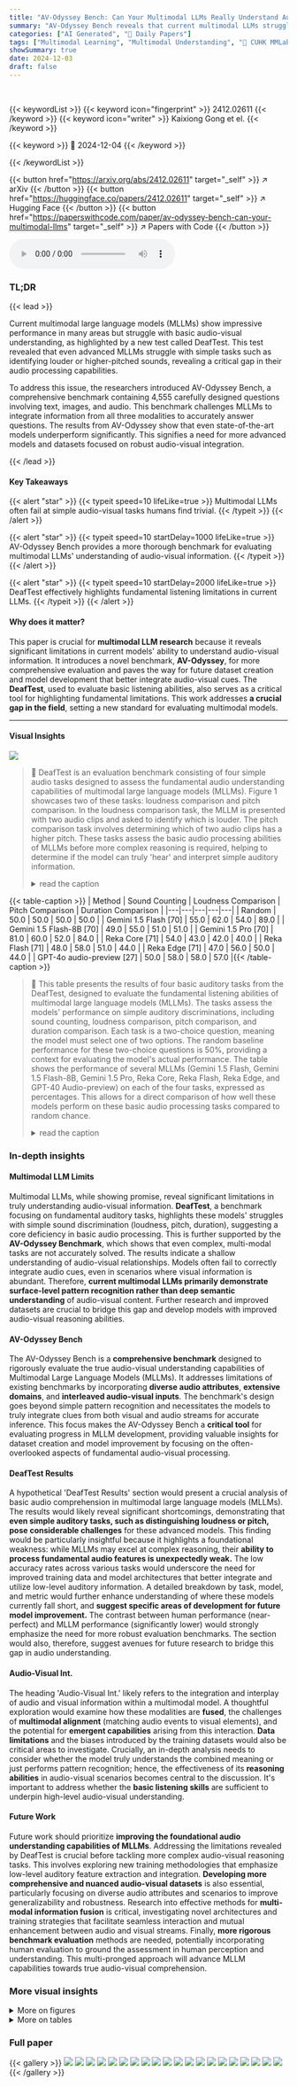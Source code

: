 ```yaml
---
title: "AV-Odyssey Bench: Can Your Multimodal LLMs Really Understand Audio-Visual Information?"
summary: "AV-Odyssey Bench reveals that current multimodal LLMs struggle with basic audio-visual understanding, prompting the development of a comprehensive benchmark for more effective evaluation."
categories: ["AI Generated", "🤗 Daily Papers"]
tags: ["Multimodal Learning", "Multimodal Understanding", "🏢 CUHK MMLab",]
showSummary: true
date: 2024-12-03
draft: false
---
```


<br>

{{< keywordList >}}
{{< keyword icon="fingerprint" >}} 2412.02611 {{< /keyword >}}
{{< keyword icon="writer" >}} Kaixiong Gong et el. {{< /keyword >}}
 
{{< keyword >}} 🤗 2024-12-04 {{< /keyword >}}
 
{{< /keywordList >}}

{{< button href="https://arxiv.org/abs/2412.02611" target="_self" >}}
↗ arXiv
{{< /button >}}
{{< button href="https://huggingface.co/papers/2412.02611" target="_self" >}}
↗ Hugging Face
{{< /button >}}
{{< button href="https://paperswithcode.com/paper/av-odyssey-bench-can-your-multimodal-llms" target="_self" >}}
↗ Papers with Code
{{< /button >}}



<audio controls>
    <source src="https://ai-paper-reviewer.com/2412.02611/podcast.wav" type="audio/wav">
    Your browser does not support the audio element.
</audio>


### TL;DR


{{< lead >}}

Current multimodal large language models (MLLMs) show impressive performance in many areas but struggle with basic audio-visual understanding, as highlighted by a new test called DeafTest. This test revealed that even advanced MLLMs struggle with simple tasks such as identifying louder or higher-pitched sounds, revealing a critical gap in their audio processing capabilities.

To address this issue, the researchers introduced AV-Odyssey Bench, a comprehensive benchmark containing 4,555 carefully designed questions involving text, images, and audio. This benchmark challenges MLLMs to integrate information from all three modalities to accurately answer questions.  The results from AV-Odyssey show that even state-of-the-art models underperform significantly. This signifies a need for more advanced models and datasets focused on robust audio-visual integration.

{{< /lead >}}


#### Key Takeaways

{{< alert "star" >}}
{{< typeit speed=10 lifeLike=true >}} Multimodal LLMs often fail at simple audio-visual tasks humans find trivial. {{< /typeit >}}
{{< /alert >}}

{{< alert "star" >}}
{{< typeit speed=10 startDelay=1000 lifeLike=true >}} AV-Odyssey Bench provides a more thorough benchmark for evaluating multimodal LLMs' understanding of audio-visual information. {{< /typeit >}}
{{< /alert >}}

{{< alert "star" >}}
{{< typeit speed=10 startDelay=2000 lifeLike=true >}} DeafTest effectively highlights fundamental listening limitations in current LLMs. {{< /typeit >}}
{{< /alert >}}

#### Why does it matter?
This paper is crucial for **multimodal LLM research** because it reveals significant limitations in current models' ability to understand audio-visual information.  It introduces a novel benchmark, **AV-Odyssey**, for more comprehensive evaluation and paves the way for future dataset creation and model development that better integrate audio-visual cues.  The **DeafTest**, used to evaluate basic listening abilities, also serves as a critical tool for highlighting fundamental limitations. This work addresses **a crucial gap in the field**, setting a new standard for evaluating multimodal models.

------
#### Visual Insights



![](https://arxiv.org/html/2412.02611/x1.png)

> 🔼 DeafTest is an evaluation benchmark consisting of four simple audio tasks designed to assess the fundamental audio understanding capabilities of multimodal large language models (MLLMs).  Figure 1 showcases two of these tasks: loudness comparison and pitch comparison.  In the loudness comparison task, the MLLM is presented with two audio clips and asked to identify which is louder. The pitch comparison task involves determining which of two audio clips has a higher pitch. These tasks assess the basic audio processing abilities of MLLMs before more complex reasoning is required, helping to determine if the model can truly 'hear' and interpret simple auditory information.
> <details>
> <summary>read the caption</summary>
> Figure 1: Illustration of two out of four DeafTest tasks. Loudness comparison is used to determine the louder sound of two given sounds. Pitch comparison is to determine which sound has the higher pitch.
> </details>





{{< table-caption >}}
| Method | Sound Counting | Loudness Comparison | Pitch Comparison | Duration Comparison |
|---|---|---|---|---|
| Random | 50.0 | 50.0 | 50.0 | 50.0 |
| Gemini 1.5 Flash [70] | 55.0 | 62.0 | 54.0 | 89.0 |
| Gemini 1.5 Flash-8B [70] | 49.0 | 55.0 | 51.0 | 51.0 |
| Gemini 1.5 Pro [70] | 81.0 | 60.0 | 52.0 | 84.0 |
| Reka Core [71] | 54.0 | 43.0 | 42.0 | 40.0 |
| Reka Flash [71] | 48.0 | 58.0 | 51.0 | 44.0 |
| Reka Edge [71] | 47.0 | 56.0 | 50.0 | 44.0 |
| GPT-4o audio-preview [27] | 50.0 | 58.0 | 58.0 | 57.0 |{{< /table-caption >}}

> 🔼 This table presents the results of four basic auditory tasks from the DeafTest, designed to evaluate the fundamental listening abilities of multimodal large language models (MLLMs).  The tasks assess the models' performance on simple auditory discriminations, including sound counting, loudness comparison, pitch comparison, and duration comparison. Each task is a two-choice question, meaning the model must select one of two options.  The random baseline performance for these two-choice questions is 50%, providing a context for evaluating the model's actual performance.  The table shows the performance of several MLLMs (Gemini 1.5 Flash, Gemini 1.5 Flash-8B, Gemini 1.5 Pro, Reka Core, Reka Flash, Reka Edge, and GPT-40 Audio-preview) on each of the four tasks, expressed as percentages. This allows for a direct comparison of how well these models perform on these basic audio processing tasks compared to random chance.
> <details>
> <summary>read the caption</summary>
> Table 1: Results on four basic auditory tasks (DeafTest). The questions are designed as two-choice questions. The random baseline performance is 50%.
> </details>





### In-depth insights


#### Multimodal LLM Limits
Multimodal LLMs, while showing promise, reveal significant limitations in truly understanding audio-visual information.  **DeafTest**, a benchmark focusing on fundamental auditory tasks, highlights these models' struggles with simple sound discrimination (loudness, pitch, duration), suggesting a core deficiency in basic audio processing.  This is further supported by the **AV-Odyssey Benchmark**, which shows that even complex, multi-modal tasks are not accurately solved. The results indicate a shallow understanding of audio-visual relationships.  Models often fail to correctly integrate audio cues, even in scenarios where visual information is abundant.  Therefore, **current multimodal LLMs primarily demonstrate surface-level pattern recognition rather than deep semantic understanding** of audio-visual content.  Further research and improved datasets are crucial to bridge this gap and develop models with improved audio-visual reasoning abilities.

#### AV-Odyssey Bench
The AV-Odyssey Bench is a **comprehensive benchmark** designed to rigorously evaluate the true audio-visual understanding capabilities of Multimodal Large Language Models (MLLMs).  It addresses limitations of existing benchmarks by incorporating **diverse audio attributes**, **extensive domains**, and **interleaved audio-visual inputs**.  The benchmark's design goes beyond simple pattern recognition and necessitates the models to truly integrate clues from both visual and audio streams for accurate inference. This focus makes the AV-Odyssey Bench a **critical tool** for evaluating progress in MLLM development, providing valuable insights for dataset creation and model improvement by focusing on the often-overlooked aspects of fundamental audio-visual processing.

#### DeafTest Results
A hypothetical 'DeafTest Results' section would present a crucial analysis of basic audio comprehension in multimodal large language models (MLLMs).  The results would likely reveal significant shortcomings, demonstrating that **even simple auditory tasks, such as distinguishing loudness or pitch, pose considerable challenges** for these advanced models. This finding would be particularly insightful because it highlights a foundational weakness: while MLLMs may excel at complex reasoning, their **ability to process fundamental audio features is unexpectedly weak.**  The low accuracy rates across various tasks would underscore the need for improved training data and model architectures that better integrate and utilize low-level auditory information. A detailed breakdown by task, model, and metric would further enhance understanding of where these models currently fall short, and **suggest specific areas of development for future model improvement.**  The contrast between human performance (near-perfect) and MLLM performance (significantly lower) would strongly emphasize the need for more robust evaluation benchmarks. The section would also, therefore, suggest avenues for future research to bridge this gap in audio understanding.

#### Audio-Visual Int.
The heading 'Audio-Visual Int.' likely refers to the integration and interplay of audio and visual information within a multimodal model.  A thoughtful exploration would examine how these modalities are **fused**, the challenges of **multimodal alignment** (matching audio events to visual elements), and the potential for **emergent capabilities** arising from this interaction.  **Data limitations** and the biases introduced by the training datasets would also be critical areas to investigate.  Crucially, an in-depth analysis needs to consider whether the model truly understands the combined meaning or just performs pattern recognition; hence, the effectiveness of its **reasoning abilities** in audio-visual scenarios becomes central to the discussion.  It's important to address whether the **basic listening skills** are sufficient to underpin high-level audio-visual understanding.

#### Future Work
Future work should prioritize **improving the foundational audio understanding capabilities of MLLMs**.  Addressing the limitations revealed by DeafTest is crucial before tackling more complex audio-visual reasoning tasks.  This involves exploring new training methodologies that emphasize low-level auditory feature extraction and integration.  **Developing more comprehensive and nuanced audio-visual datasets** is also essential, particularly focusing on diverse audio attributes and scenarios to improve generalizability and robustness. Research into effective methods for **multi-modal information fusion** is critical, investigating novel architectures and training strategies that facilitate seamless interaction and mutual enhancement between audio and visual streams.  Finally, **more rigorous benchmark evaluation** methods are needed, potentially incorporating human evaluation to ground the assessment in human perception and understanding. This multi-pronged approach will advance MLLM capabilities towards true audio-visual comprehension.


### More visual insights

<details>
<summary>More on figures
</summary>


![](https://arxiv.org/html/2412.02611/x2.png)

> 🔼 Figure 2 illustrates the AV-Odyssey Benchmark, a comprehensive evaluation suite for multimodal large language models (MLLMs).  The figure highlights three key aspects of the benchmark: 1) **Comprehensive Audio Attributes**: It assesses MLLMs' understanding of various sound characteristics, including timbre, tone, space, melody, hallucination, time, and intricacy. 2) **Extensive Domains**:  The benchmark covers a wide range of audio-visual scenarios from daily life to more specialized domains like music, making it robust and generalizable. 3) **Interleaved Text, Audio, and Images**: The benchmark presents problems that require models to integrate information from text, audio, and visual inputs simultaneously, mirroring real-world complexities. This design ensures that the MLLMs truly understand audio-visual information, and doesn't just rely on superficial pattern recognition.
> <details>
> <summary>read the caption</summary>
> Figure 2: Overview of AV-Odyssey Benchmark. AV-Odyssey Bench demonstrates three major features: 1. Comprehensive Audio Attributes; 2. Extensive Domains; 3. Interleaved Text, Audio, and Images.
> </details>



![](https://arxiv.org/html/2412.02611/x3.png)

> 🔼 This figure provides a visual overview of the 26 evaluation tasks included in the AV-Odyssey benchmark.  These tasks are categorized into seven main classes based on the prominent audio attributes they assess: Timbre, Tone, Melody, Space, Time, Intricacy, and Hallucination. The figure uses a circular layout to display the various tasks within each category, making it easy to see the breadth and depth of the benchmark's coverage of different audio-visual scenarios.  Each task assesses a unique aspect of multimodal understanding, requiring models to integrate information from both audio and visual modalities in order to arrive at the correct answer.
> <details>
> <summary>read the caption</summary>
> Figure 3: Overview of 26 evaluation tasks of AV-Odyssey Benchmark. We mainly categorize these tasks with the sound attributed into 7 classes.
> </details>



![](https://arxiv.org/html/2412.02611/x4.png)

> 🔼 Figure 4 presents example questions from the AV-Odyssey benchmark dataset.  Each example showcases a different task from the benchmark, highlighting its multi-modal nature (text, image/video, and audio). The questions require models to integrate information from all modalities to provide a correct answer. This figure illustrates the diversity of tasks and complexity present in the AV-Odyssey benchmark, which tests multimodal large language models' ability to understand and reason using audio-visual information.
> <details>
> <summary>read the caption</summary>
> Figure 4: Sampled examples from our AV-Odyssey Benchmark.
> </details>



![](https://arxiv.org/html/2412.02611/x5.png)

> 🔼 This figure shows a pie chart that breaks down the 104 human-annotated errors made by Gemini 1.5 Pro on the AV-Odyssey benchmark. The errors are categorized into four main types: Audio Understanding (63%), Vision Understanding (10%), Text Understanding (8%), and Reasoning (13%). The remaining 6% of errors fall into the 'Other' category.
> <details>
> <summary>read the caption</summary>
> Figure 5: Distribution of 104 human-annotated errors in the Gemini 1.5 Pro.
> </details>



![](https://arxiv.org/html/2412.02611/x6.png)

> 🔼 The figure shows an example where a model misidentifies the audio content.  Specifically, the model incorrectly labels a lion's roar as an elephant trumpeting sound. This highlights the model's limitations in accurately understanding and classifying audio information, demonstrating an audio understanding error.
> <details>
> <summary>read the caption</summary>
> Figure 6: An example of audio understanding error. More examples are provided in the Appendix.
> </details>



![](https://arxiv.org/html/2412.02611/x7.png)

> 🔼 The figure shows a multiple-choice question where the model is asked to identify which instrument best matches an audio clip of keyboard music.  The correct answer is the keyboard (C), but the model incorrectly chose the vibraphone (D), demonstrating a failure in audio understanding. The model focused on the timbre and resonance, incorrectly identifying them with a vibraphone instead of the keyboard.
> <details>
> <summary>read the caption</summary>
> Figure 7: A sampled error case in the instrument recognition task.
> </details>



![](https://arxiv.org/html/2412.02611/x8.png)

> 🔼 This figure shows a sample error from the singer recognition task in the AV-Odyssey benchmark. The task required the model to identify the singer based on their vocal timbre in an audio clip and choose from four images of different singers. The model incorrectly identified the singer in the audio as Billie Eilish, when it was actually Rihanna. This highlights the model's limitation in accurately identifying singers based solely on vocal timbre, even in simple scenarios. The image provides the audio clip, the options to choose from, the model's incorrect response and the correct answer.
> <details>
> <summary>read the caption</summary>
> Figure 8: A sampled error case in the singer recognition task.
> </details>



![](https://arxiv.org/html/2412.02611/x9.png)

> 🔼 The figure shows a multiple choice question in which the model is asked to identify which image best corresponds to the sound of gunfire. The correct answer is an image depicting a soldier firing a gun, while the model incorrectly chooses an image of a machine gun. This highlights the model's difficulty distinguishing between the sound of different types of gunfire, emphasizing the complexity of audio-visual tasks.
> <details>
> <summary>read the caption</summary>
> Figure 9: A sampled error case in the gunshot recognition task.
> </details>



![](https://arxiv.org/html/2412.02611/x10.png)

> 🔼 The figure showcases a sample error from the bird recognition task within the AV-Odyssey benchmark.  It highlights a multimodal large language model's (MLLM) failure to correctly identify both the visual (bird species) and audio (bird sounds) components. The model incorrectly identifies a common grackle as a Brewer's Blackbird and subsequently mismatches the bird sound, illustrating the challenges faced by MLLMs in accurately integrating audio-visual information for complex tasks.
> <details>
> <summary>read the caption</summary>
> Figure 10: A sampled error case in the bird recognition task.
> </details>



![](https://arxiv.org/html/2412.02611/x11.png)

> 🔼 This figure shows an example where the model incorrectly identifies the sound of a frog as a cat's meow while correctly identifying the image as a cat.  This highlights the model's struggles in accurately associating audio with the correct visual element and demonstrates a failure in audio recognition.
> <details>
> <summary>read the caption</summary>
> Figure 11: A sampled error case in the animal recognition task.
> </details>



![](https://arxiv.org/html/2412.02611/x12.png)

> 🔼 This figure shows a sample error case from the transportation recognition task within the AV-Odyssey benchmark.  The model incorrectly identified the sound of an airplane as a motorcycle sound, despite correctly identifying the image of a motorcycle. This highlights a failure in audio understanding, where the model misinterprets the audio despite accurate visual recognition.
> <details>
> <summary>read the caption</summary>
> Figure 12: A sampled error case in the transportation recognition task.
> </details>



![](https://arxiv.org/html/2412.02611/x13.png)

> 🔼 This figure shows a multiple-choice question from the AV-Odyssey benchmark's material recognition task.  The question asks the model to identify which of four materials (shown in images) is most likely to produce the sound of someone stepping or hitting on fallen leaves (played in an audio clip). The model incorrectly answers, highlighting a potential text understanding error. The model's response suggests it misunderstood the question, focusing on identifying the source image of the audio rather than identifying the correct material based on the audio. The correct answer is an image depicting a leaf-littered path.
> <details>
> <summary>read the caption</summary>
> Figure 13: A sampled error case in the material recognition task.
> </details>



![](https://arxiv.org/html/2412.02611/x14.png)

> 🔼 The figure shows an example where Gemini 1.5 Pro misidentified the sound of traffic as that of a subway train.  The model correctly identified the image content showing a street scene but failed to accurately understand the audio. This highlights the model's difficulty in accurately associating sounds with visual scenes, a key challenge in audio-visual comprehension tasks.
> <details>
> <summary>read the caption</summary>
> Figure 14: A sampled error case in the scene recognition task.
> </details>



![](https://arxiv.org/html/2412.02611/x15.png)

> 🔼 The figure showcases a sample error from the hazard recognition task within the AV-Odyssey benchmark. It visually presents the question, the model's incorrect answer, the correct answer, and a detailed breakdown of the error's cause. The question involves identifying the image depicting a hazard that aligns with the audio clip of a fire. The model misinterprets the sound of fire burning as the sound of boiling water, illustrating a flaw in its audio understanding capabilities and highlights the complexity of audio-visual comprehension tasks.
> <details>
> <summary>read the caption</summary>
> Figure 15: A sampled error case in the hazard recognition task.
> </details>



![](https://arxiv.org/html/2412.02611/x16.png)

> 🔼 The figure shows an example where a multimodal large language model (MLLM) fails to correctly identify the action in a video based on the corresponding audio. The model incorrectly identifies the audio of someone running on a treadmill as the sound of playing basketball.
> <details>
> <summary>read the caption</summary>
> Figure 16: A sampled error case in the action recognition task.
> </details>



![](https://arxiv.org/html/2412.02611/x17.png)

> 🔼 The figure shows an example where the Gemini 1.5 Pro model misidentifies the sound of eating juicy grapes as the sound of eating crispy chips.  The model correctly identifies the image (grapes), but incorrectly identifies the audio. This highlights a limitation in audio understanding within the model, specifically in distinguishing between similar sounds with different textures.
> <details>
> <summary>read the caption</summary>
> Figure 17: A sampled error case in the eating sound recognition task.
> </details>



![](https://arxiv.org/html/2412.02611/x18.png)

> 🔼 This figure shows a case where the model incorrectly identifies the emotion conveyed in an audio clip.  The task is to match the audio (an angry voice) to one of four images representing different emotions. The model incorrectly selects an image depicting disgust, demonstrating a failure in accurately interpreting audio-based emotional cues. The image shows four options; a woman showing disgust, a man showing surprise, an eggplant emoji showing anger, and a sad face emoji showing sadness. The model chose the image of a woman with a disgusted face, even though the audio was of an angry voice.
> <details>
> <summary>read the caption</summary>
> Figure 18: A sampled error case in the speech sentiment analysis task.
> </details>



![](https://arxiv.org/html/2412.02611/x19.png)

> 🔼 The figure shows an example where the model (Gemini 1.5 Pro) failed to answer a question about a meme because the content was mistakenly flagged for security reasons.  The question asked about the humor in a meme given an audio clip and a sequence of images. Gemini 1.5 Pro was unable to provide any answer. The correct answer involved the contrast between the calm audio and the cat's expressionless face in the meme images. This highlights the model's limitations in handling sensitive content and its inability to fully understand the nuances of humor in multimodal contexts.
> <details>
> <summary>read the caption</summary>
> Figure 19: A sampled error case in the meme understanding task.
> </details>



![](https://arxiv.org/html/2412.02611/x20.png)

> 🔼 This figure shows a case where the model incorrectly identifies the sentiment of cheerful music as sad. The model correctly identified the visual content of the image (a crying emoji face), but failed in audio recognition, highlighting its limitations in accurately understanding musical emotions.
> <details>
> <summary>read the caption</summary>
> Figure 20: A sampled error case in the music sentiment analysis task.
> </details>



![](https://arxiv.org/html/2412.02611/x21.png)

> 🔼 Gemini 1.5 Pro incorrectly classified the audio as country music instead of classical music, despite accurately identifying the image content.  This highlights the model's limitations in audio understanding and genre classification.
> <details>
> <summary>read the caption</summary>
> Figure 21: A sampled error case in the music genre classification task.
> </details>



![](https://arxiv.org/html/2412.02611/x22.png)

> 🔼 This figure shows a case where the Gemini 1.5 Pro model failed to correctly identify the audio that best matches the dance in a video.  The task was to select the audio clip that most accurately corresponds to the style and rhythm of the dance shown.  The model failed to answer, likely due to limitations in the model's ability to integrate visual and audio cues to make complex decisions about audio-visual synchronicity. The model's failure to answer highlights the challenges of multimodal understanding, even in relatively simple tasks. 
> <details>
> <summary>read the caption</summary>
> Figure 22: A sampled error case in the dance and music matching task.
> </details>



![](https://arxiv.org/html/2412.02611/x23.png)

> 🔼 The figure shows an example where the Gemini 1.5 Pro model incorrectly matches a fast-paced, cheerful music clip with a scene from an action movie.  The model fails to recognize that the humorous tone of the audio, indicated by comical screams, is more characteristic of a comedy than an action film.
> <details>
> <summary>read the caption</summary>
> Figure 23: A sampled error case in the film and music matching task.
> </details>



![](https://arxiv.org/html/2412.02611/x24.png)

> 🔼 This figure showcases a case where Gemini 1.5 Pro misidentifies a music score.  The audio features slow-paced music with a sustained vocal at the end.  The model incorrectly identifies the audio as moderately paced with a swing feel and syncopated rhythm, leading to a mismatched score selection. The error highlights the model's limitations in accurately interpreting tempo, articulation, and the interplay of rhythmic and melodic elements in music.
> <details>
> <summary>read the caption</summary>
> Figure 24: A sampled error case in the music score matching task.
> </details>



![](https://arxiv.org/html/2412.02611/x25.png)

> 🔼 This figure shows a sample error case in the audio 3D angle estimation task of the AV-Odyssey benchmark.  The task involves estimating the azimuth and elevation angles of a sound source relative to a person in an image.  The model incorrectly identifies the person and misinterprets spatial audio cues, leading to an inaccurate angle estimation. The correct and predicted answers are shown, highlighting the model's inability to properly integrate visual and audio information for spatial reasoning.
> <details>
> <summary>read the caption</summary>
> Figure 25: A sampled error case in the audio 3D angle estimation task.
> </details>



![](https://arxiv.org/html/2412.02611/x26.png)

> 🔼 The figure shows an example where the model fails to accurately estimate the distance of a sound source using audio and visual cues.  The model correctly identifies the visual elements but fails to integrate the spatial audio information from the 4-channel spatial audio recording, leading to an inaccurate distance estimation.  This highlights the model's limitations in multi-modal reasoning and its reliance on visual cues over more precise spatial audio information.
> <details>
> <summary>read the caption</summary>
> Figure 26: A sampled error case in the audio distance estimation task.
> </details>



![](https://arxiv.org/html/2412.02611/x27.png)

> 🔼 The figure shows a sample error from the audio time estimation task of the AV-Odyssey benchmark.  The task requires identifying the start and end times of an action in a video based solely on an accompanying audio clip. The example highlights a model's misidentification of the correct timeframe for a specific action (putting utensils in a drawer). The model incorrectly identified the timeframe based on the audio, demonstrating limitations in precise temporal alignment between audio and visual inputs.
> <details>
> <summary>read the caption</summary>
> Figure 27: A sampled error case in the audio time estimation task.
> </details>



![](https://arxiv.org/html/2412.02611/x28.png)

> 🔼 The figure shows an example where a multimodal large language model (MLLM) fails to accurately synchronize audio and video. The task was to identify which audio clip best matches a given video. The model incorrectly chose an audio clip with random offsets, speed-ups, and slow-downs, demonstrating a lack of understanding in aligning events across different modalities.
> <details>
> <summary>read the caption</summary>
> Figure 28: A sampled error case in the audio-visual synchronization task.
> </details>



![](https://arxiv.org/html/2412.02611/)

> 🔼 This figure shows a sample error case from the AV-Odyssey benchmark's action sequencing task.  Gemini 1.5 Pro incorrectly identified the order of actions based on the audio cues, indicating issues with both audio understanding and reasoning capabilities. The correct sequence is shown for comparison, highlighting the model's inability to accurately interpret temporal relationships between actions.
> <details>
> <summary>read the caption</summary>
> Figure 29: A sampled error case in the action sequencing task.
> </details>



![](https://arxiv.org/html/2412.02611/x30.png)

> 🔼 The figure showcases a common mistake made by the Gemini 1.5 Pro model during the hallucination evaluation task.  The model incorrectly identifies a sitar as being present in an audio clip that actually only contains drums.  This highlights the model's tendency to hallucinate or falsely perceive elements not present in the input audio, demonstrating limitations in its audio understanding capabilities.
> <details>
> <summary>read the caption</summary>
> Figure 30: A sampled error case in the hallucination evaluation task.
> </details>



![](https://arxiv.org/html/2412.02611/x31.png)

> 🔼 The figure displays an example where a multimodal large language model (MLLM) incorrectly predicts the action a person is performing. The model is presented with an image of a person standing near a coffee container and an audio clip of sounds associated with the action. The MLLM incorrectly identifies the action as 'wrapping up coffee' due to errors in understanding the temporal relationship between the visual input and the audio clip.
> <details>
> <summary>read the caption</summary>
> Figure 31: A sampled error case in the action prediction task.
> </details>



![](https://arxiv.org/html/2412.02611/x32.png)

> 🔼 This figure shows a case where the model incorrectly identifies the action being performed in a video clip. The task is to determine what the person in the video is doing based on the audio and visual information. The image shows a person near a countertop holding a rag. The model incorrectly determines that the person is wiping the counter with the rag. However, the correct answer is that the person is rinsing the chopping board.
> <details>
> <summary>read the caption</summary>
> Figure 32: A sampled error case in the action tracing task.
> </details>



</details>




<details>
<summary>More on tables
</summary>


{{< table-caption >}}
| Benchmark / Dataset | Modality | Questions | Answer Type | Customized Question | Timbre | Tone | Melody | Space | Time | Hallucination | Intricacy | Multiple Domains | Interleaved |
|---|---|---|---|---|---|---|---|---|---|---|---|---|---|---|
| MME Bench [21] | Image | 2194 | Y/N | ✓ | - | - | - | - | - | - | - | ✓ | ✗ |
| MMBench [42] | Image(s) | 2974 | A/B/C/D | ✓ | - | - | - | - | - | - | - | ✓ | ✗ |
| SEED-Bench-2 [32] | Image(s) & Video | 24371 | A/B/C/D | ✓ | - | - | - | - | - | - | - | ✓ | ✓ |
| AVQA Dataset [81] | Video & Audio | 57335 | A/B/C/D | ✓ | ✓ | ✗ | ✗ | ✗ | ✓ | ✗ | ✓ | ✓ | ✗ |
| Pano-AVQA Dataset [88] | Video & Audio | 51700 | defined words & bbox | ✓ | ✓ | ✓ | ✗ | ✓ | ✗ | ✗ | ✓ | ✓ | ✗ |
| Music-AVQA Dataset [33] | Video & Audio | 45867 | defined words | ✓ | ✓ | ✗ | ✓ | ✓ | ✓ | ✓ | ✓ | ✗ | ✗ |
| SAVE Bench [68] | Image & Video & Audio | 4350 | free-form | ✗ | ✓ | ✗ | ✗ | ✓ | ✗ | ✗ | ✓ | ✓ | ✗ |
| OmniBench [37] | Image & Audio | 1142 | A/B/C/D | ✓ | ✓ | ✗ | ✗ | ✗ | ✓ | ✗ | ✗ | ✓ | ✗ |
| AV-Odyssey Bench (ours) | Image(s) & Video & Audio(s) | 4555 | A/B/C/D | ✓ | ✓ | ✓ | ✓ | ✓ | ✓ | ✓ | ✓ | ✓ | ✓ |{{< /table-caption >}}
> 🔼 This table compares various multimodal large language model (MLLM) benchmarks and datasets, highlighting their differences in terms of modality (e.g., image, video, audio), number of questions, answer type (e.g., Yes/No, multiple choice), and the specific audio attributes considered (e.g., timbre, tone, melody).  The table helps to illustrate the limitations of existing benchmarks in terms of their scope and ability to fully assess the audio-visual capabilities of MLLMs, motivating the need for a more comprehensive benchmark.
> <details>
> <summary>read the caption</summary>
> Table 2: Comparisons between MLLM benchmarks / datasets.
> </details>

{{< table-caption >}}
| Statistics | Number |
|---|---| 
| Total Questions | 4555 |
| Total Tasks | 26 |
| Domains | 10 |
| Questions with Multiple Images, Singe Audio | 2610 |
| Questions with Single Image, Multiple Audios | 891 |
| Questions with Singe Image, Singe Audio | 434 |
| Questions with Singe Video, Singe Audio | 220 |
| Questions with Single Video, Multiple Audios | 400 |
| Correct Option Distribution (A:B:C:D) | 1167:1153:1119:1116 |
| Average Audio Time | 16.32 seconds |
| Average Image Resolution | 1267.72 × 891.40 |
| Average Video Resolution | 1678.69 × 948.56 |
| Average Video Time | 15.58 seconds |{{< /table-caption >}}
> 🔼 Table 3 presents a detailed statistical overview of the AV-Odyssey Benchmark dataset.  It provides the total number of questions and tasks included, the number of domains covered, and a breakdown of question types based on the combination of input modalities (single image, multiple images, single audio, multiple audios, single video, multiple videos).  Furthermore, it shows the distribution of correct answers across the four answer choices (A, B, C, and D), along with the average duration of audio clips, and the average resolutions and duration of image and video data used in the benchmark.
> <details>
> <summary>read the caption</summary>
> Table 3: Detailed statistics of AV-Odyssey Benchmark.
> </details>

{{< table-caption >}}
Model|LLM Size|Timbre|Timbre R<sub>T̄</sub>|Tone|Tone R<sub>T̄</sub>|Melody|Melody R<sub>T̄</sub>|Space|Space R<sub>T̄</sub>|Time|Time R<sub>T̄</sub>|Hallucination|Hallucination R<sub>T̄</sub>|Intricacy|Intricacy R<sub>T̄</sub>|All Avg.|All Avg. R<sub>T̄</sub>
---|---|---|---|---|---|---|---|---|---|---|---|---|---|---|---|---
Random|-|25.0|-|25.0|-|25.0|-|25.0|-|25.0|-|25.0|-|25.0|-|25.0|-
Open Source|Unified-IO-2 L [47]|1B|23.8|16|24.1|11|28.8|6|15.0|18|26.8|9|30.0|5|30.4|11|26.0|16
|Unified-IO-2 XL [47]|3B|24.3|12|23.2|13|27.8|7|22.5|14|25.3|16|31.5|2|34.8|4|26.3|12
|Unified-IO-2 XXL [47]|7B|26.3|6|22.7|15|26.4|12|32.5|4|26.8|9|24.5|14|33.8|7|27.2|6
|OneLLM [23]|7B|25.0|10|25.5|6|21.5|18|37.5|2|29.3|1|25.5|11|38.4|1|27.4|5
|PandaGPT [67]|7B|23.5|17|23.2|13|27.6|10|45.0|1|23.8|18|28.0|10|23.9|17|26.7|10
|Video-llama [90]|7B|25.5|7|22.3|16|24.4|17|30.0|6|26.2|13|25.0|12|30.7|10|26.1|14
|VideoLLaMA2 [15]|7B|24.1|13|25.5|6|26.4|14|30.0|6|27.2|8|33.0|1|34.5|5|26.8|9
|AnyGPT [89]|7B|24.6|11|25.0|8|26.4|15|27.5|11|29.2|2|29.0|6|25.7|15|26.1|15
|NExT-GPT [77]|7B|23.2|18|20.9|17|27.8|9|30.0|6|28.8|3|28.5|8|23.6|18|25.5|17
Closed Source|VITA [22]|8x7B|24.1|14|26.4|5|27.8|7|22.5|14|26.3|12|31.0|4|36.8|2|26.4|11
|Gemini 1.5 Flash [70]| -|27.2|4|25.0|8|28.8|5|30.0|6|25.3|16|28.5|8|31.2|9|27.8|4
|Gemini 1.5 Flash-8B [70]| -|25.1|9|24.5|10|28.9|4|27.5|11|27.5|5|29.0|6|30.2|12|26.8|8
|Gemini 1.5 Pro [70]| -|30.8|3|31.4|2|31.3|3|37.5|2|27.7|4|20.5|18|33.0|8|30.8|3
|Reka Core [71]|67B|26.7|5|27.7|4|26.4|13|22.5|14|26.5|11|24.0|15|34.3|6|26.9|7
|Reka Flash [71]|21B|25.5|8|24.1|11|27.2|11|30.0|6|27.5|5|31.5|2|24.1|16|26.3|13
|Reka Edge [71]|7B|23.8|15|20.5|18|26.3|16|22.5|14|25.5|14|22.5|17|36.8|3|25.0|18
|GPT-4o visual caption [27]| -|37.4|2|28.6|3|32.3|2|27.5|11|25.5|14|23.0|16|28.9|13|32.3|2
|GPT-4o audio caption [27]| -|38.6|1|31.8|1|33.6|1|32.5|4|27.5|5|25.0|12|26.1|14|34.5|1{{< /table-caption >}}
> 🔼 Table 4 presents a comprehensive evaluation of various Multimodal Large Language Models (MLLMs) on the AV-Odyssey benchmark.  The benchmark is divided into several sub-sections representing different audio-visual attributes. For each MLLM, the table shows the model size, the average accuracy (T) across all sub-sections, the ranking (R<sub>T</sub>) based on this average accuracy, and then individual average accuracies for each sub-section.  The highest accuracy in each column is bolded, and the second highest is underlined.  Finally, the table provides the overall average accuracy across all questions in the entire AV-Odyssey benchmark.
> <details>
> <summary>read the caption</summary>
> Table 4: Evaluation results of various MLLMs in different parts of AV-Odyssey Bench. The highest performance is highlighted in bold, while the second highest is underlined. T¯¯𝑇\bar{T}over¯ start_ARG italic_T end_ARG is the averaged accuracy across corresponding dimensions, and RT¯subscript𝑅¯𝑇R_{\bar{T}}italic_R start_POSTSUBSCRIPT over¯ start_ARG italic_T end_ARG end_POSTSUBSCRIPT is the rank based on the the averaged accuracy. “All Avg.” represents the averaged accuracy over all questions in our AV-Odyssey Bench.
> </details>

{{< table-caption >}}
| Task ID | Task Name | Task Category | Class | Number |
|---|---|---|---|---|
| 1 | Instrument Recognition | Timbre | 28 | 200 |
| 2 | Singer Recognition | Timbre | 20 | 200 |
| 3 | Gunshot Recognition | Timbre | 13 | 200 |
| 4 | Bird Recognition | Timbre | 39 | 200 |
| 5 | Animal Recognition | Timbre | 13 | 200 |
| 6 | Transportation Recognition | Timbre | 8 | 200 |
| 7 | Material Recognition | Timbre | 10 | 200 |
| 8 | Scene Recognition | Timbre | 8 | 200 |
| 9 | Hazard Recognition | Timbre | 8 | 108 |
| 10 | Action Recognition | Timbre | 20 | 196 |
| 11 | Eating Sound Recognition | Timbre | 20 | 200 |
| 12 | Speech Sentiment Analysis | Tone | 7 | 200 |
| 13 | Meme Understanding | Tone | N/A | 20 |
| 14 | Music Sentiment Analysis | Melody | 7 | 197 |
| 15 | Music Genre Classification | Melody | 8 | 200 |
| 16 | Dance and Music Matching | Melody | 10 | 200 |
| 17 | Film and Music Matching | Melody | 5 | 200 |
| 18 | Music Score Matching | Melody | N/A | 200 |
| 19 | Audio 3D Angle Estimation | Space | N/A | 20 |
| 20 | Audio Distance Estimation | Space | N/A | 20 |
| 21 | Audio Time Estimation | Time | N/A | 200 |
| 22 | Audio-Visual Synchronization | Time | N/A | 200 |
| 23 | Action Sequencing | Time | N/A | 200 |
| 24 | Hallucination Evaluation | Hallucination | 19 | 200 |
| 25 | Action Prediction | Intricacy | N/A | 199 |
| 26 | Action Tracing | Intricacy | N/A | 195 |{{< /table-caption >}}
> 🔼 Table 5 presents a detailed breakdown of the tasks included in the AV-Odyssey benchmark.  It lists each task's name, its category (e.g., Timbre, Tone, Melody), and the number of classes and questions associated with that task. This provides a comprehensive overview of the benchmark's structure and the distribution of different audio-visual challenges it presents.
> <details>
> <summary>read the caption</summary>
> Table 5: Detailed task statistics in AV-Odyssey Bench.
> </details>

{{< table-caption >}}
| Model | LLM Size | Instrument Recognition | Singer Recognition | Gunshot Recognition | Bird Recognition | Animal Recognition | Transportation Recognition | Material Recognition | Scene Recognition | Hazard Recognition | Action Recognition | Eating Sound Recognition |
|---|---|---|---|---|---|---|---|---|---|---|---|---|
| Open Source |  |  |  |  |  |  |  |  |  |  |  |  |
| Unified-IO-2 L [47] | 1B | 20.5 | 22.5 | 25.5 | 18.5 | 27.0 | 26.5 | 23.0 | 28.0 | 21.3 | 20.9 | 26.5 |
| Unified-IO-2 XL [47] | 3B | 20.0 | 23.5 | 24.0 | 20.5 | 27.5 | 26.0 | 27.5 | 30.0 | 19.4 | 19.9 | 26.5 |
| Unified-IO-2 XXL [47] | 7B | 29.5 | 24.0 | 23.5 | 29.0 | 23.5 | 25.5 | 30.5 | 26.5 | 23.1 | 27.0 | 25.5 |
| OneLLM [23] | 7B | 26.0 | 21.5 | 27.0 | 26.0 | 22.0 | 20.0 | 29.5 | 24.5 | 26.9 | 23.0 | 29.5 |
| PandaGPT [67] | 7B | 20.0 | 21.5 | 23.0 | 17.5 | 26.0 | 26.5 | 28.0 | 27.0 | 23.1 | 21.4 | 24.5 |
| Video-llama [90] | 7B | 22.5 | 24.5 | 27.0 | 26.5 | 27.0 | 23.5 | 28.0 | 25.0 | 25.0 | 26.0 | 25.5 |
| VideoLLaMA2 [15] | 7B | 22.5 | 24.0 | 27.0 | 17.0 | 23.5 | 27.5 | 26.5 | 26.5 | 19.4 | 23.0 | 25.5 |
| AnyGPT [89] | 7B | 22.5 | 28.5 | 28.0 | 17.5 | 24.0 | 25.5 | 23.0 | 28.0 | 25.9 | 20.4 | 27.5 |
| NExT-GPT [77] | 7B | 21.0 | 23.5 | 25.5 | 21.5 | 25.5 | 25.5 | 21.0 | 24.0 | 19.4 | 23.0 | 24.0 |
| VITA [22] | 8 × 7B | 22.0 | 20.5 | 24.5 | 21.5 | 27.5 | 25.0 | 23.5 | 28.5 | 21.3 | 19.4 | 29.5 |
| Closed Source |  |  |  |  |  |  |  |  |  |  |  |  |
| Gemini 1.5 Flash [70] | - | 24.5 | 24.0 | 23.5 | 17.0 | 32.5 | 26.0 | 22.5 | 29.5 | 34.3 | 48.0 | 21.5 |
| Gemini 1.5 Flash-8B [70] | - | 16.5 | 22.5 | 24.0 | 19.0 | 28.0 | 26.5 | 27.0 | 29.0 | 26.9 | 32.7 | 24.5 |
| Gemini 1.5 Pro [70] | - | 33.0 | 26.0 | 29.0 | 25.0 | 25.5 | 26.0 | 29.5 | 30.0 | 38.0 | 57.7 | 22.5 |
| Reka Core [71] | 67B | 32.5 | 20.0 | 26.5 | 25.0 | 24.0 | 27.0 | 30.0 | 27.0 | 25.0 | 34.2 | 21.5 |
| Reka Flash [71] | 21B | 20.0 | 22.5 | 26.5 | 26.0 | 28.5 | 26.5 | 26.5 | 29.0 | 28.7 | 22.4 | 25.0 |
| Reka Edge [71] | 7B | 21.5 | 24.0 | 30.5 | 20.0 | 19.5 | 22.5 | 20.5 | 25.5 | 25.9 | 23.5 | 29.0 |
| GPT-4o visual caption [27] | - | 33.0 | 30.5 | 24.0 | 26.5 | 43.0 | 42.0 | 32.5 | 39.0 | 49.1 | 67.3 | 30.5 |
| GPT-4o audio caption [27] | - | 40.0 | 38.0 | 27.5 | 26.5 | 45.0 | 42.0 | 27.0 | 41.0 | 42.6 | 62.2 | 35.5 |{{< /table-caption >}}
> 🔼 Table 6 presents the performance of various multimodal large language models (MLLMs) on the 'Timbre' portion of the AV-Odyssey benchmark.  The benchmark assesses the models' ability to understand and reason using audio-visual information focusing on timbre, a key attribute of sound. The table shows each model's accuracy (percentage correct) on several tasks related to timbre,  including instrument, singer, gunshot, bird, animal, transportation, material, scene, hazard, and action recognition, as well as eating sound recognition.  The best and second-best performing model for each task is highlighted in bold and underlined, respectively.  Parenthetical values after each task name denote the number of questions associated with that task.
> <details>
> <summary>read the caption</summary>
> Table 6: Evaluation results of various MLLMs in ‘Timbre’ part of AV-Odyssey Bench. The best (second best) is in bold (underline). The corresponding brackets for each task indicate the number of associated questions.
> </details>

{{< table-caption >}}
Model|LLM|Size|Tone|Melody|Melody|Melody|Melody|Melody|Space|Space|Time|Time|Time|Hallucination|Intricacy|Intricacy
---|---|---|---|---|---|---|---|---|---|---|---|---|---|---|---|---
Open Source|Speech Sentiment Analysis|Meme Understanding|Music Sentiment Analysis|Music Genre Classification|Dance and Music Matching|Film and Music Matching|Music Score Matching|Audio 3D Angle Estimation|Audio Distance Estimation|Audio Time Estimation|Audio-Visual Synchronization|Action Sequencing|Hallucination Evaluation|Action Prediction|Action Tracing
Open Source|200|20|97|200|200|200|200|20|20|200|200|200|200|199|195
Unified-IO-2 L [47]|1B|24.5|20.0|27.9|31.0|27.5|32.5|24.5|15.0|15.0|28.0|25.5|27.0|30.0|27.1|33.8
Unified-IO-2 XL [47]|3B|23.0|25.0|26.9|30.5|27.0|31.5|22.5|30.0|15.0|26.5|25.5|24.0|31.5|35.7|33.8
Unified-IO-2 XXL [47]|7B|23.0|20.0|23.9|31.5|27.5|24.5|23.5|50.0|15.0|28.0|25.0|27.5|24.5|33.2|34.4
OneLLM [23]|7B|26.0|20.0|20.8|23.5|26.5|18.5|18.0|45.0|30.0|31.5|29.5|27.0|25.5|41.7|34.9
PandaGPT [67]|7B|23.5|20.0|21.6|28.0|27.0|32.5|26.0|45.0|45.0|18.5|26.0|27.0|28.0|19.6|28.2
Video-llama [90]|7B|23.0|15.0|25.8|24.0|20.0|25.0|28.0|45.0|15.0|28.5|23.5|26.5|25.0|28.6|32.8
VideoLLaMA2 [15]|7B|26.0|20.0|26.8|29.0|25.5|30.5|20.5|45.0|15.0|28.5|26.5|26.5|33.0|28.6|40.5
AnyGPT [89]|7B|25.5|20.0|23.4|29.5|25.5|26.0|26.0|40.0|15.0|30.5|28.0|29.0|29.0|21.1|30.3
NExT-GPT [77]|7B|21.5|15.0|23.7|26.0|28.0|31.0|28.0|45.0|15.0|31.5|24.0|31.0|28.5|20.6|26.7
VITA [22]|8 × 7B|24.5|45.0|26.8|26.0|27.5|33.5|24.5|25.0|20.0|26.5|25.5|27.0|31.0|34.2|39.5
Closed Source|---|---|---|---|---|---|---|---|---|---|---|---|---|---|---
Gemini 1.5 Flash [70]| - |23.5|40.0|21.3|31.0|27.5|32.5|28.0|30.0|30.0|27.5|23.5|25.0|28.5|27.6|34.9
Gemini 1.5 Flash-8B [70]| - |24.5|25.0|25.9|33.0|27.5|32.0|24.5|40.0|15.0|31.0|25.5|26.0|29.0|25.6|34.9
Gemini 1.5 Pro [70]| - |29.5|50.0|25.4|42.5|28.0|28.5|29.0|35.0|40.0|30.0|24.5|28.5|20.5|32.2|33.8
Reka Core [71]|67B|28.5|20.0|22.8|24.5|27.5|30.0|25.5|25.0|20.0|30.0|25.5|24.0|24.0|33.7|34.9
Reka Flash [71]|21B|24.5|20.0|30.5|29.5|27.5|25.5|24.5|45.0|15.0|30.0|25.5|27.0|31.5|19.1|29.2
Reka Edge [71]|7B|20.5|20.0|24.9|24.5|27.5|30.0|24.0|30.0|15.0|30.0|25.5|21.0|22.5|38.2|35.4
GPT-4o visual caption [27]| - |26.0|55.0|24.4|48.0|27.0|34.5|23.5|25.0|30.0|21.5|22.5|32.5|23.0|32.2|25.6
GPT-4o audio caption [27]| - |28.0|70.0|24.4|56.5|27.5|32.5|22.5|30.0|35.0|23.5|25.5|33.5|25.0|30.2|22.0{{< /table-caption >}}
> 🔼 Table 7 presents a comprehensive evaluation of various Multimodal Large Language Models (MLLMs) across six key aspects within the AV-Odyssey benchmark: Time, Melody, Space, Hallucination, and Intricacy.  Each aspect represents a set of tasks designed to assess different audio-visual comprehension abilities.  The table details the performance of both closed-source and open-source MLLMs, showing their accuracy (percentage) for each task. The best-performing model for each task is highlighted in bold, while the second-best is underlined.  The number of questions associated with each task is also indicated in parentheses for context.
> <details>
> <summary>read the caption</summary>
> Table 7: Evaluation results of various MLLMs in ‘Time’, ‘Melody’, ‘Space’. ‘Time’, ‘Hallucination’, and ‘Intricacy’ parts of AV-Odyssey Bench. The best (second best) is in bold (underline). The corresponding brackets for each task indicate the number of associated questions.
> </details>

</details>




### Full paper

{{< gallery >}}
<img src="https://ai-paper-reviewer.com/2412.02611/1.png" class="grid-w50 md:grid-w33 xl:grid-w25" />
<img src="https://ai-paper-reviewer.com/2412.02611/2.png" class="grid-w50 md:grid-w33 xl:grid-w25" />
<img src="https://ai-paper-reviewer.com/2412.02611/3.png" class="grid-w50 md:grid-w33 xl:grid-w25" />
<img src="https://ai-paper-reviewer.com/2412.02611/4.png" class="grid-w50 md:grid-w33 xl:grid-w25" />
<img src="https://ai-paper-reviewer.com/2412.02611/5.png" class="grid-w50 md:grid-w33 xl:grid-w25" />
<img src="https://ai-paper-reviewer.com/2412.02611/6.png" class="grid-w50 md:grid-w33 xl:grid-w25" />
<img src="https://ai-paper-reviewer.com/2412.02611/7.png" class="grid-w50 md:grid-w33 xl:grid-w25" />
<img src="https://ai-paper-reviewer.com/2412.02611/8.png" class="grid-w50 md:grid-w33 xl:grid-w25" />
<img src="https://ai-paper-reviewer.com/2412.02611/9.png" class="grid-w50 md:grid-w33 xl:grid-w25" />
<img src="https://ai-paper-reviewer.com/2412.02611/10.png" class="grid-w50 md:grid-w33 xl:grid-w25" />
<img src="https://ai-paper-reviewer.com/2412.02611/11.png" class="grid-w50 md:grid-w33 xl:grid-w25" />
<img src="https://ai-paper-reviewer.com/2412.02611/12.png" class="grid-w50 md:grid-w33 xl:grid-w25" />
<img src="https://ai-paper-reviewer.com/2412.02611/13.png" class="grid-w50 md:grid-w33 xl:grid-w25" />
<img src="https://ai-paper-reviewer.com/2412.02611/14.png" class="grid-w50 md:grid-w33 xl:grid-w25" />
<img src="https://ai-paper-reviewer.com/2412.02611/15.png" class="grid-w50 md:grid-w33 xl:grid-w25" />
<img src="https://ai-paper-reviewer.com/2412.02611/16.png" class="grid-w50 md:grid-w33 xl:grid-w25" />
<img src="https://ai-paper-reviewer.com/2412.02611/17.png" class="grid-w50 md:grid-w33 xl:grid-w25" />
<img src="https://ai-paper-reviewer.com/2412.02611/18.png" class="grid-w50 md:grid-w33 xl:grid-w25" />
<img src="https://ai-paper-reviewer.com/2412.02611/19.png" class="grid-w50 md:grid-w33 xl:grid-w25" />
<img src="https://ai-paper-reviewer.com/2412.02611/20.png" class="grid-w50 md:grid-w33 xl:grid-w25" />
{{< /gallery >}}